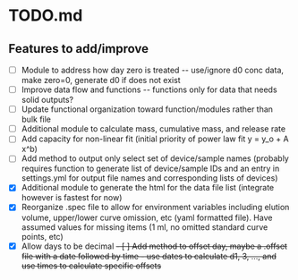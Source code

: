 # TODO.md

## Features to add/improve

- [ ] Module to address how day zero is treated -- use/ignore d0 conc data, make zero=0, generate d0 if does not exist
- [ ] Improve data flow and functions -- functions only for data that needs solid outputs?
- [ ] Update functional organization toward function/modules rather than bulk file
- [ ] Additional module to calculate mass, cumulative mass, and release rate
- [ ] Add capacity for non-linear fit (initial priority of power law fit y = y_o + A x^b)
- [ ] Add method to output only select set of device/sample names (probably requires function to generate list of device/sample IDs and an entry in settings.yml for output file names and corresponding lists of devices)
- [x] Additional module to generate the html for the data file list (integrate however is fastest for now)
- [x] Reorganize .spec file to allow for environment variables including elution volume, upper/lower curve omission, etc (yaml formatted file). Have assumed values for missing items (1 ml, no omitted standard curve points, etc)
- [x] Allow days to be decimal
~~- [ ] Add method to offset day, maybe a .offset file with a date followed by time - use dates to calculate d1, 3, ..., and use times to calculate specific offsets~~
